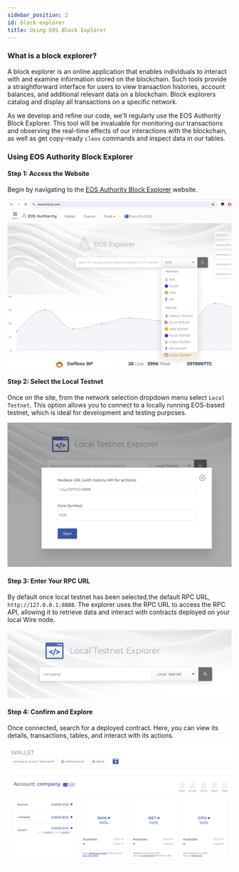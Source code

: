 ```yaml
---
sidebar_position: 2
id: block-explorer
title: Using EOS Block Explorer
---
```



### What is a block explorer?

A block explorer is an online application that enables individuals to interact with and examine information stored on the blockchain. Such tools provide a straightforward interface for users to view transaction histories, account balances, and additional relevant data on a blockchain. Block explorers catalog and display all transactions on a specific network.

As we develop and refine our code, we'll regularly use the EOS Authority Block Explorer. This tool will be invaluable for monitoring our transactions and observing the real-time effects of our interactions with the blockchain, as well as get copy-ready `cleos` commands and inspect data in our tables.

### Using EOS Authority Block Explorer

#### Step 1: Access the Website

Begin by navigating to the [EOS Authority Block Explorer](https://eosauthority.com) website. 

![be-landing](/img/eos-block-explorer-1.png)

#### Step 2: Select the Local Testnet

Once on the site, from the network selection dropdown menu select `Local Testnet`. This option allows you to connect to a locally running EOS-based testnet, which is ideal for development and testing purposes.

![contract-page](/img/eos-block-explorer-2.png)

#### Step 3: Enter Your RPC URL

By default once local testnet has been selected,the default RPC URL, `http://127.0.0.1:8888`. The explorer uses the RPC URL to access the RPC API, allowing it to retrieve data and interact with contracts deployed on your local Wire node.

![contract-page](/img/eos-block-explorer-3.png)

#### Step 4: Confirm and Explore

Once connected, search for a deployed contract. Here, you can view its details, transactions, tables, and interact with its actions.

![contract-page](/img/eos-block-explorer-4.png)
